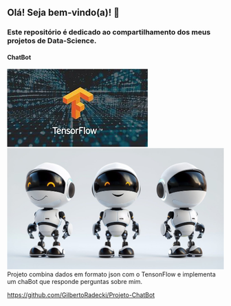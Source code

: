 ## Olá! Seja bem-vindo(a)! 👋

### Este repositório é dedicado ao compartilhamento dos meus projetos de Data-Science.

#### ChatBot
<img src="/assets/img/tf.jpeg" alt="TensorFlow">
<img src="/assets/img/cb.jpg" alt="ChatBot">
Projeto combina dados em formato json com o TensonFlow e implementa um chaBot que responde perguntas sobre mim.

https://github.com/GilbertoRadecki/Projeto-ChatBot
